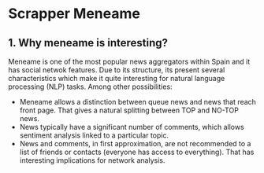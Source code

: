 # Scrapper Meneame

## 1. Why meneame is interesting?

Meneame is one of the most popular news aggregators within Spain and it has social netwok features. Due to its structure, its present several characteristics which make it quite interesting for natural language processing (NLP) tasks. Among other possibilities:
  * Meneame allows a distinction between queue news and news that reach front page. That gives a natural splitting between TOP and NO-TOP news.
  * News typically have a significant number of comments, which allows sentiment analysis linked to a particular topic.
  *	News and comments, in first approximation, are not recommended to a list of friends or contacts (everyone has access to everything). That has interesting implications for network analysis.
